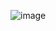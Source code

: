 ![image](https://github.com/andresfmurciaz/juegoProyectiles/assets/101027787/07d8a6ea-5e49-4be8-86f7-9b9fd487ff2a)
